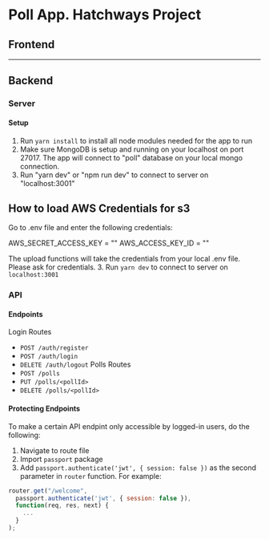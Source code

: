 # Poll App. Hatchways Project

## Frontend

___

## Backend
### Server
#### Setup
1. Run `yarn install` to install all node modules needed for the app to run
2. Make sure MongoDB is setup and running on your localhost on port 27017. The app will connect to "poll" database on your local mongo connection.
3. Run "yarn dev" or "npm run dev" to connect to server on "localhost:3001"

## How to load AWS Credentials for s3
Go to .env file and enter the following credentials:

AWS_SECRET_ACCESS_KEY = ""
AWS_ACCESS_KEY_ID = ""

The upload functions will take the credentials from your local .env file. Please ask for credentials.
3. Run `yarn dev` to connect to server on `localhost:3001`

### API
#### Endpoints
Login Routes
- `POST /auth/register`
- `POST /auth/login`
- `DELETE /auth/logout`
Polls Routes
- `POST /polls`
- `PUT /polls/<pollId>`
- `DELETE /polls/<pollId> `

#### Protecting Endpoints
To make a certain API endpint only accessible by logged-in users, do the following:
1. Navigate to route file
2. Import `passport` package
3. Add `passport.authenticate('jwt', { session: false })` as the second parameter in `router` function. For example:
```JavaScript
router.get("/welcome",
  passport.authenticate('jwt', { session: false }),
  function(req, res, next) {
    ...
  }
);
```
